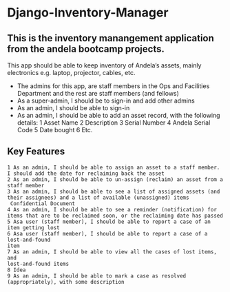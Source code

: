 # Django-Inventory-Manager

## This is the inventory manangement application from the andela bootcamp projects.

This app should be able to keep inventory of Andela’s assets, mainly electronics e.g. laptop, projector, cables, etc.

- The admins for this app, are staff members in the Ops and Facilities Department and the rest are staff members (and fellows)
- As a super-admin, I should be to sign-in and add other admins
- As an admin, I should be able to sign-in
- As an admin, I should be able to add an asset record, with the following details:
  1 Asset Name
  2 Description
  3 Serial Number
  4 Andela Serial Code
  5 Date bought
  6 Etc.

## Key Features

    1 As an admin, I should be able to assign an asset to a staff member. I should add the ​date for reclaiming back the asset
    2 As an admin, I should be able to ​un-assign (reclaim)​ an asset from a staff member
    3 As an admin, I should be able to see a list of ​assigned assets (and their assignees) ​and a list of ​available (unassigned) items
     Confidential Document
    4 As an admin, I should be able to see a reminder (notification) for items that are to be reclaimed soon, or the reclaiming date has passed
    5 Asa user (staff member), I should be able to report a case of an item getting lost
    6 Asa user (staff member), I should be able to report a case of a lost-and-found
    item
    7 As an admin, I should be able to view all the cases of lost items, and
    lost-and-found items
    8 Idea
    9 As an admin, I should be able to mark a case as ​resolved ​(appropriately), with some description
